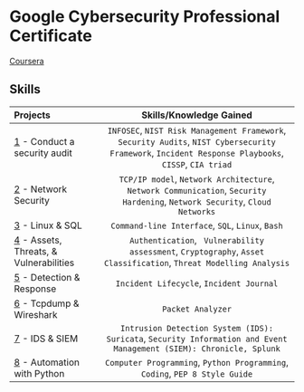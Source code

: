 # Google Cybersecurity Professional Certificate

[Coursera](https://www.coursera.org/account/accomplishments/professional-cert/BGWBH3JL4VHP)

## Skills

| Projects | Skills/Knowledge Gained | 
| :--- |:---:|
| [1](https://github.com/razihamza) - Conduct a security audit | `INFOSEC`, `NIST Risk Management Framework`, `Security Audits`, `NIST Cybersecurity Framework`, `Incident Response Playbooks`, `CISSP`, `CIA triad` |
| [2](https://github.com/razihamza) - Network Security | `TCP/IP model`,  `Network Architecture`, `Network Communication`, `Security Hardening`, `Network Security`, `Cloud Networks` | 
| [3](https://github.com/razihamza) - Linux & SQL | `Command-line Interface`, `SQL`, `Linux`, `Bash` | 
| [4](https://github.com/razihamza) - Assets, Threats, & Vulnerabilities | `Authentication`, ` Vulnerability assessment`, `Cryptography`, `Asset Classification`, `Threat Modelling Analysis`|
| [5](https://github.com/razihamza) - Detection & Response | `Incident Lifecycle`, `Incident Journal` |
| [6](https://github.com/razihamza) - Tcpdump & Wireshark | `Packet Analyzer` | 
| [7](https://github.com/razihamza) - IDS & SIEM | `Intrusion Detection System (IDS): Suricata`, `Security Information and Event Management (SIEM): Chronicle, Splunk` |
| [8](https://github.com/razihamza) - Automation with Python | `Computer Programming`, `Python Programming`, `Coding`, `PEP 8 Style Guide`| 

